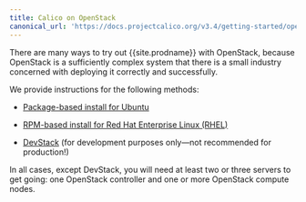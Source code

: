 ```yaml
---
title: Calico on OpenStack
canonical_url: 'https://docs.projectcalico.org/v3.4/getting-started/openstack/installation/'
---
```


There are many ways to try out {{site.prodname}} with OpenStack, because OpenStack
is a sufficiently complex system that there is a small industry
concerned with deploying it correctly and successfully.

We provide instructions for the following methods:

- [Package-based install for Ubuntu]({{site.baseurl}}/{{page.version}}/getting-started/openstack/installation/ubuntu)

- [RPM-based install for Red Hat Enterprise Linux (RHEL)]({{site.baseurl}}/{{page.version}}/getting-started/openstack/installation/redhat)

- [DevStack]({{site.baseurl}}/{{page.version}}/getting-started/openstack/installation/devstack) (for development purposes only—not recommended for production!)

In all cases, except DevStack, you will need at least two or three servers to
get going: one OpenStack controller and one or more OpenStack compute nodes.
